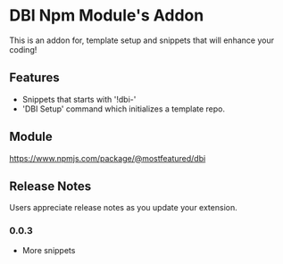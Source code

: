 # DBI Npm Module's Addon

This is an addon for, template setup and snippets that will enhance your coding!

## Features

* Snippets that starts with '!dbi-'
* 'DBI Setup' command which initializes a template repo.

## Module
https://www.npmjs.com/package/@mostfeatured/dbi

## Release Notes

Users appreciate release notes as you update your extension.

### 0.0.3

* More snippets